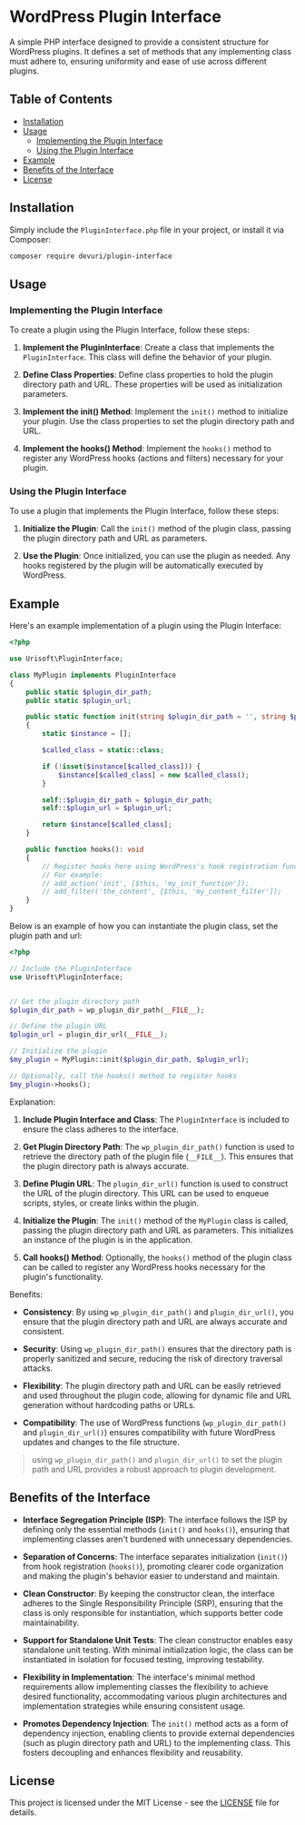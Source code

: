 # WordPress Plugin Interface

A simple PHP interface designed to provide a consistent structure for WordPress plugins. It defines a set of methods that any implementing class must adhere to, ensuring uniformity and ease of use across different plugins.

## Table of Contents

- [Installation](#installation)
- [Usage](#usage)
  - [Implementing the Plugin Interface](#implementing-the-plugin-interface)
  - [Using the Plugin Interface](#using-the-plugin-interface)
- [Example](#example)
- [Benefits of the Interface](#benefits-of-the-interface)
- [License](#license)

## Installation

Simply include the `PluginInterface.php` file in your project, or install it via Composer:

```bash
composer require devuri/plugin-interface
```

## Usage

### Implementing the Plugin Interface

To create a plugin using the Plugin Interface, follow these steps:

1. **Implement the PluginInterface**: Create a class that implements the `PluginInterface`. This class will define the behavior of your plugin.

2. **Define Class Properties**: Define class properties to hold the plugin directory path and URL. These properties will be used as initialization parameters.

3. **Implement the init() Method**: Implement the `init()` method to initialize your plugin. Use the class properties to set the plugin directory path and URL.

4. **Implement the hooks() Method**: Implement the `hooks()` method to register any WordPress hooks (actions and filters) necessary for your plugin.

### Using the Plugin Interface

To use a plugin that implements the Plugin Interface, follow these steps:

1. **Initialize the Plugin**: Call the `init()` method of the plugin class, passing the plugin directory path and URL as parameters.

2. **Use the Plugin**: Once initialized, you can use the plugin as needed. Any hooks registered by the plugin will be automatically executed by WordPress.

## Example

Here's an example implementation of a plugin using the Plugin Interface:

```php
<?php

use Urisoft\PluginInterface;

class MyPlugin implements PluginInterface
{
    public static $plugin_dir_path;
    public static $plugin_url;

    public static function init(string $plugin_dir_path = '', string $plugin_url = ''): object
    {
        static $instance = [];

        $called_class = static::class;

        if (!isset($instance[$called_class])) {
            $instance[$called_class] = new $called_class();
        }

        self::$plugin_dir_path = $plugin_dir_path;
        self::$plugin_url = $plugin_url;

        return $instance[$called_class];
    }

    public function hooks(): void
    {
        // Register hooks here using WordPress's hook registration functions
        // For example:
        // add_action('init', [$this, 'my_init_function']);
        // add_filter('the_content', [$this, 'my_content_filter']);
    }
}
```

Below is an example of how you can instantiate the plugin class, set the plugin path and  url:

```php
<?php

// Include the PluginInterface
use Urisoft\PluginInterface;


// Get the plugin directory path
$plugin_dir_path = wp_plugin_dir_path(__FILE__);

// Define the plugin URL
$plugin_url = plugin_dir_url(__FILE__);

// Initialize the plugin
$my_plugin = MyPlugin::init($plugin_dir_path, $plugin_url);

// Optionally, call the hooks() method to register hooks
$my_plugin->hooks();
```

Explanation:

1. **Include Plugin Interface and Class**: The `PluginInterface` is included to ensure the class adheres to the interface.

2. **Get Plugin Directory Path**: The `wp_plugin_dir_path()` function is used to retrieve the directory path of the plugin file (`__FILE__`). This ensures that the plugin directory path is always accurate.

3. **Define Plugin URL**: The `plugin_dir_url()` function is used to construct the URL of the plugin directory. This URL can be used to enqueue scripts, styles, or create links within the plugin.

4. **Initialize the Plugin**: The `init()` method of the `MyPlugin` class is called, passing the plugin directory path and URL as parameters. This initializes an instance of the plugin is in the application.

5. **Call hooks() Method**: Optionally, the `hooks()` method of the plugin class can be called to register any WordPress hooks necessary for the plugin's functionality.

Benefits:

- **Consistency**: By using `wp_plugin_dir_path()` and `plugin_dir_url()`, you ensure that the plugin directory path and URL are always accurate and consistent.

- **Security**: Using `wp_plugin_dir_path()` ensures that the directory path is properly sanitized and secure, reducing the risk of directory traversal attacks.

- **Flexibility**: The plugin directory path and URL can be easily retrieved and used throughout the plugin code, allowing for dynamic file and URL generation without hardcoding paths or URLs.

- **Compatibility**: The use of WordPress functions (`wp_plugin_dir_path()` and `plugin_dir_url()`) ensures compatibility with future WordPress updates and changes to the file structure.

> using `wp_plugin_dir_path()` and `plugin_dir_url()` to set the plugin path and URL provides a robust approach to plugin development.

## Benefits of the Interface

- **Interface Segregation Principle (ISP)**: The interface follows the ISP by defining only the essential methods (`init()` and `hooks()`), ensuring that implementing classes aren't burdened with unnecessary dependencies.

- **Separation of Concerns**: The interface separates initialization (`init()`) from hook registration (`hooks()`), promoting clearer code organization and making the plugin's behavior easier to understand and maintain.

- **Clean Constructor**: By keeping the constructor clean, the interface adheres to the Single Responsibility Principle (SRP), ensuring that the class is only responsible for instantiation, which supports better code maintainability.

- **Support for Standalone Unit Tests**: The clean constructor enables easy standalone unit testing. With minimal initialization logic, the class can be instantiated in isolation for focused testing, improving testability.

- **Flexibility in Implementation**: The interface's minimal method requirements allow implementing classes the flexibility to achieve desired functionality, accommodating various plugin architectures and implementation strategies while ensuring consistent usage.

- **Promotes Dependency Injection**: The `init()` method acts as a form of dependency injection, enabling clients to provide external dependencies (such as plugin directory path and URL) to the implementing class. This fosters decoupling and enhances flexibility and reusability.


## License

This project is licensed under the MIT License - see the [LICENSE](LICENSE) file for details.
